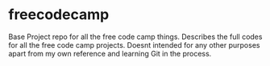 # freecodecamp
Base Project repo for all the free code camp things.
Describes the full codes for all the free code camp projects.
Doesnt intended for any other purposes apart from my own reference and learning Git in the process.

